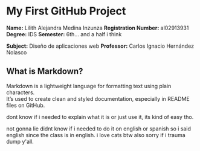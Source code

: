 # My First GitHub Project

**Name:** Lilith Alejandra Medina Inzunza
**Registration Number:** al02913931
**Degree:** IDS 
**Semester:** 6th... and a half i think  

**Subject:** Diseño de aplicaciones web
**Professor:** Carlos Ignacio Hernández Nolasco 

## What is Markdown?

Markdown is a lightweight language for formatting text using plain characters.  
It’s used to create clean and styled documentation, especially in README files on GitHub.

dont know if i needed to explain what it is or just use it, its kind of easy tho.

not gonna lie didnt know if i needed to do it on english or spanish so i said english since the class is in english.
i love cats btw also sorry if i trauma dump y'all.
